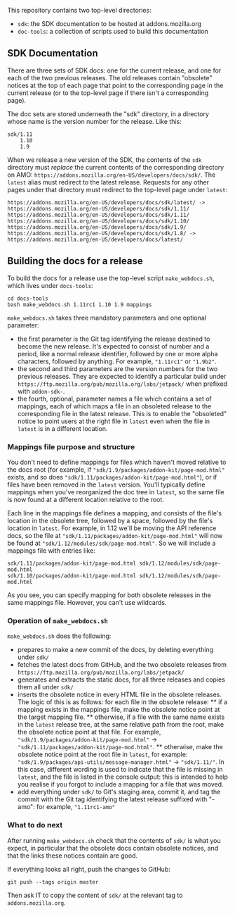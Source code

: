 This repository contains two top-level directories:
- `sdk`: the SDK documentation to be hosted at addons.mozilla.org
- `doc-tools`: a collection of scripts used to build this documentation

## SDK Documentation ##

There are three sets of SDK docs: one for the current release, and one for each of the two previous releases. The old releases contain "obsolete" notices at the top of each page that point to the corresponding page in the current release (or to the top-level page if there isn't a corresponding page).

The doc sets are stored underneath the "sdk" directory, in a directory whose name is the version number for the release. Like this:

    sdk/1.11
        1.10
        1.9

When we release a new version of the SDK, the contents of the `sdk` directory must *replace* the current contents of the corresponding directory on AMO: `https://addons.mozilla.org/en-US/developers/docs/sdk/`. The `latest` alias must redirect to the latest release. Requests for any other pages under that directory must redirect to the top-level page under `latest`:

    https://addons.mozilla.org/en-US/developers/docs/sdk/latest/ -> https://addons.mozilla.org/en-US/developers/docs/sdk/1.11/
    https://addons.mozilla.org/en-US/developers/docs/sdk/1.11/
    https://addons.mozilla.org/en-US/developers/docs/sdk/1.10/
    https://addons.mozilla.org/en-US/developers/docs/sdk/1.9/
    https://addons.mozilla.org/en-US/developers/docs/sdk/1.8/ -> https://addons.mozilla.org/en-US/developers/docs/latest/

## Building the docs for a release ##

To build the docs for a release use the top-level script `make_webdocs.sh`, which lives under `docs-tools`:

    cd docs-tools
    bash make_webdocs.sh 1.11rc1 1.10 1.9 mappings

`make_webdocs.sh` takes three mandatory parameters and one optional parameter:

* the first parameter is the Git tag identifying the release destined to become the new release. It's expected to consist of number and a period, like a normal release identifier, followed by one or more alpha characters, followed by anything. For example, `"1.11rc1"` or `"1.9b2"`.
* the second and third parameters are the version numbers for the two previous releases. They are expected to identify a particular build under `https://ftp.mozilla.org/pub/mozilla.org/labs/jetpack/` when prefixed with `addon-sdk-`.
* the fourth, optional, parameter names a file which contains a set of mappings, each of which maps a file in an obsoleted release to the corresponding file in the latest release. This is to enable the "obsoleted" notice to point users at the right file in `latest` even when the file in `latest` is in a different location.

### Mappings file purpose and structure ###

You don't need to define mappings for files which haven't moved relative to the docs root (for example, if `"sdk/1.9/packages/addon-kit/page-mod.html"` exists, and so does `"sdk/1.11/packages/addon-kit/page-mod.html"`), or if files have been removed in the `latest` version. You'll typically define mappings when you've reorganized the doc tree in `latest`, so the same file is now found at a different location relative to the root.

Each line in the mappings file defines a mapping, and consists of the file's location in the obsolete tree, followed by a space, followed by the file's location in `latest`. For example, in 1.12 we'll be moving the API reference docs, so the file at `"sdk/1.11/packages/addon-kit/page-mod.html"` will now be found at `"sdk/1.12/modules/sdk/page-mod.html"`. So we will include a mappings file with entries like:

    sdk/1.11/packages/addon-kit/page-mod.html sdk/1.12/modules/sdk/page-mod.html
    sdk/1.10/packages/addon-kit/page-mod.html sdk/1.12/modules/sdk/page-mod.html

As you see, you can specify mapping for both obsolete releases in the same mappings file. However, you can't use wildcards.

### Operation of `make_webdocs.sh` ###

`make_webdocs.sh` does the following:

* prepares to make a new commit of the docs, by deleting everything under `sdk/`
* fetches the latest docs from GitHub, and the two obsolete releases from `https://ftp.mozilla.org/pub/mozilla.org/labs/jetpack/`
* generates and extracts the static docs, for all three releases and copies them all under `sdk/`
* inserts the obsolete notice in every HTML file in the obsolete releases. The logic of this is as follows: for each file in the obsolete release:
  ** if a mapping exists in the mappings file, make the obsolete notice point at the target mapping file.
  ** otherwise, if a file with the same name exists in the `latest` release tree, at the same relative path from the root, make the obsolete notice point at that file. For example, `"sdk/1.9/packages/addon-kit/page-mod.html"` -> `"sdk/1.11/packages/addon-kit/page-mod.html"`.
  ** otherwise, make the obsolete notice point at the root file in `latest`, for example: `"sdk/1.9/packages/api-utils/message-manager.html"` -> `"sdk/1.11/"`. In this case, different wording is used to indicate that the file is missing in `latest`, and the file is listed in the console output: this is intended to help you realise if you forgot to include a mapping for a file that was moved.
* add everything under `sdk/` to Git's staging area, commit it, and tag the commit with the Git tag identifying the latest release suffixed with "-amo": for example, `"1.11rc1-amo"`

### What to do next ###

After running `make_webdocs.sh` check that the contents of `sdk/` is what you expect, in particular that the obsolete docs contain obsolete notices, and that the links these notices contain are good.

If everything looks all right, push the changes to GitHub:

    git push --tags origin master

Then ask IT to copy the content of `sdk/` at the relevant tag to `addons.mozilla.org`.
